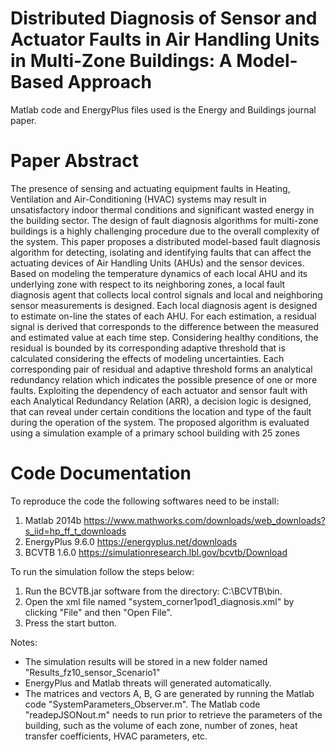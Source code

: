 # Distributed Diagnosis of Sensor and Actuator Faults in Air Handling Units in Multi-Zone Buildings: A Model-Based Approach
Matlab code and EnergyPlus files used is the Energy and Buildings journal paper. 

# Paper Abstract
The presence of sensing and actuating equipment faults in Heating, Ventilation and Air-Conditioning (HVAC) systems may result in unsatisfactory indoor thermal conditions and significant wasted energy in the building sector. The design of fault diagnosis algorithms for multi-zone buildings is a highly challenging procedure due to the overall complexity of the system. This paper proposes a distributed model-based fault diagnosis algorithm for detecting, isolating and identifying faults that can affect the actuating devices of Air Handling Units (AHUs) and the sensor devices. Based on modeling the temperature dynamics of each local AHU and its underlying zone with respect to its neighboring zones, a local fault diagnosis agent that collects local control signals and local and neighboring sensor measurements is designed. Each local diagnosis agent is designed to estimate on-line the states of each AHU. For each estimation, a residual signal is derived that corresponds to the difference between the measured and estimated value at each time step. Considering healthy conditions, the residual is bounded by its corresponding adaptive threshold that is calculated considering the effects of modeling uncertainties. Each corresponding pair of residual and adaptive threshold forms an analytical redundancy relation which indicates the possible presence of one or more faults. Exploiting the dependency of each actuator and sensor fault with each Analytical Redundancy Relation (ARR), a decision logic is designed, that can reveal under certain conditions the location and type of the fault during the operation of the system. The proposed algorithm is evaluated using a simulation example of a primary school building with 25 zones

# Code Documentation

To reproduce the code the following softwares need to be install:

1. Matlab 2014b https://www.mathworks.com/downloads/web_downloads?s_iid=hp_ff_t_downloads
2. EnergyPlus 9.6.0 https://energyplus.net/downloads
3. BCVTB 1.6.0 https://simulationresearch.lbl.gov/bcvtb/Download

To run the simulation follow the steps below:

1. Run the BCVTB.jar software from the directory: C:\BCVTB\bin\.
2. Open the xml file named "system_corner1pod1_diagnosis.xml" by clicking "File" and then "Open File".
3. Press the start button.

Notes:

- The simulation results will be stored in a new folder named "Results_fz10_sensor_Scenario1"
- EnergyPlus and Matlab threats will generated automatically. 
- The matrices and vectors A, B, G are generated by running the Matlab code "SystemParameters_Observer.m". The Matlab code "readepJSONout.m" needs to run prior to retrieve the parameters of the building, such as the volume of each zone, number of zones, heat transfer coefficients, HVAC parameters, etc.
